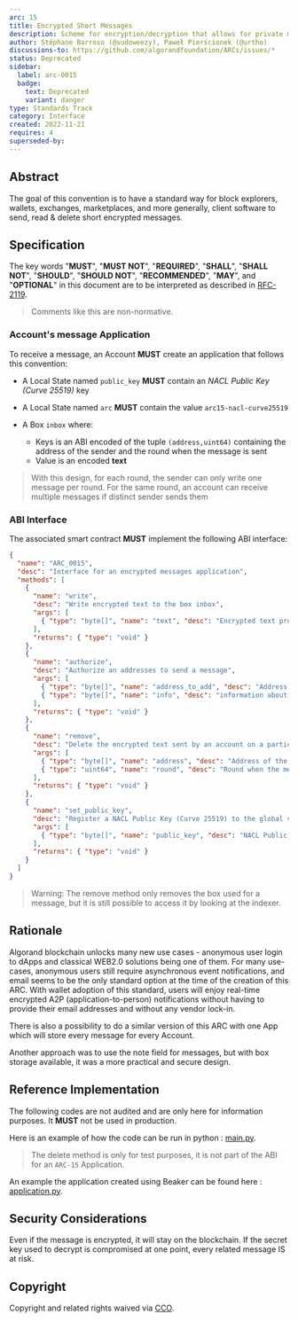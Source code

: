 ```yaml
---
arc: 15
title: Encrypted Short Messages
description: Scheme for encryption/decryption that allows for private messages.
author: Stéphane Barroso (@sudoweezy), Paweł Pierścionek (@urtho)
discussions-to: https://github.com/algorandfoundation/ARCs/issues/*
status: Deprecated
sidebar:
  label: arc-0015
  badge:
    text: Deprecated
    variant: danger
type: Standards Track
category: Interface
created: 2022-11-21
requires: 4
superseded-by:
---
```

## Abstract

The goal of this convention is to have a standard way for block explorers, wallets, exchanges, marketplaces, and more generally, client software to send, read & delete short encrypted messages.

## Specification
The key words "**MUST**", "**MUST NOT**", "**REQUIRED**", "**SHALL**", "**SHALL NOT**", "**SHOULD**", "**SHOULD NOT**", "**RECOMMENDED**", "**MAY**", and "**OPTIONAL**" in this document are to be interpreted as described in <a href="https://www.ietf.org/rfc/rfc2119.txt">RFC-2119</a>.

> Comments like this are non-normative.

### Account's message Application

To receive a message, an Account **MUST** create an application that follows this convention:

- A Local State named `public_key` **MUST** contain an *NACL Public Key (Curve 25519)* key
- A Local State named `arc` **MUST** contain the value `arc15-nacl-curve25519`


- A Box `inbox` where:
  - Keys is an ABI encoded of the tuple `(address,uint64)` containing the address of the sender and the round when the message is sent
  - Value is an encoded  **text**

> With this design, for each round, the sender can only write one message per round.
> For the same round, an account can receive multiple messages if distinct sender sends them

### ABI Interface

The associated smart contract **MUST** implement the following ABI interface:
```json
{
  "name": "ARC_0015",
  "desc": "Interface for an encrypted messages application",
  "methods": [
    {
      "name": "write",
      "desc": "Write encrypted text to the box inbox",
      "args": [
        { "type": "byte[]", "name": "text", "desc": "Encrypted text provided by the sender." }
      ],
      "returns": { "type": "void" }
    },
    {
      "name": "authorize",
      "desc": "Authorize an addresses to send a message",
      "args": [
        { "type": "byte[]", "name": "address_to_add", "desc": "Address of a sender" },
        { "type": "byte[]", "name": "info", "desc": "information about the sender" }
      ],
      "returns": { "type": "void" }
    },
    {
      "name": "remove",
      "desc": "Delete the encrypted text sent by an account on a particular round. Send the MBR used for a box to the Application's owner.",
      "args": [
        { "type": "byte[]", "name": "address", "desc": "Address of the sender"},
        { "type": "uint64", "name": "round", "desc": "Round when the message was sent"}
      ],
      "returns": { "type": "void" }
    },
    {
      "name": "set_public_key",
      "desc": "Register a NACL Public Key (Curve 25519) to the global value public_key",
      "args": [
        { "type": "byte[]", "name": "public_key", "desc": "NACL Public Key (Curve 25519)" }
      ],
      "returns": { "type": "void" }
    }
  ]
}
```
> Warning: The remove method only removes the box used for a message, but it is still possible to access it by looking at the indexer.

## Rationale
Algorand blockchain unlocks many new use cases - anonymous user login to dApps and classical WEB2.0 solutions being one of them. For many use-cases, anonymous users still require asynchronous event notifications, and email seems to be the only standard option at the time of the creation of this ARC. With wallet adoption of this standard, users will enjoy real-time encrypted A2P (application-to-person) notifications without having to provide their email addresses and without any vendor lock-in.

There is also a possibility to do a similar version of this ARC with one App which will store every message for every Account.

Another approach was to use the note field for messages, but with box storage available, it was a more practical and secure design.

## Reference Implementation

The following codes are not audited and are only here for information purposes.
It **MUST** not be used in production.

Here is an example of how the code can be run in python :
[main.py](https://raw.githubusercontent.com/algorandfoundation/ARCs/main/assets/arc-0015/main.py).
> The delete method is only for test purposes, it is not part of the ABI for an `ARC-15` Application.

An example the application created using Beaker can be found here :
[application.py](https://raw.githubusercontent.com/algorandfoundation/ARCs/main/assets/arc-0015/application.py).


## Security Considerations
Even if the message is encrypted, it will stay on the blockchain.
If the secret key used to decrypt is compromised at one point, every related message IS at risk.

## Copyright
Copyright and related rights waived via <a href="https://creativecommons.org/publicdomain/zero/1.0/">CCO</a>.
